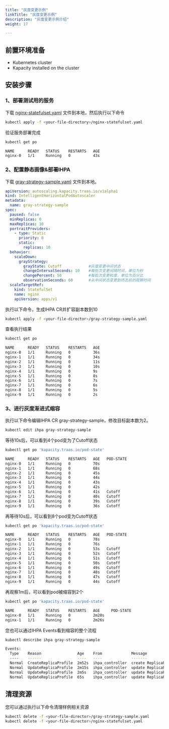 ```yaml
---
title: "灰度变更示例"
linkTitle: "灰度变更示例"
description: "灰度变更示例介绍"
weight: 17

---
```


## 前置环境准备

- Kubernetes cluster
- Kapacity installed on the cluster

## 安装步骤

### 1、部署测试用的服务

下载 [nginx-statefulset.yaml](https://raw.githubusercontent.com/traas-stack/kapacity/main/examples/nginx-statefulset.yaml)
文件到本地，然后执行以下命令

```bash
kubectl apply -f <your-file-directory>/nginx-statefulset.yaml
```

验证服务部署完成

```bash
kubectl get po

NAME      READY   STATUS    RESTARTS   AGE
nginx-0   1/1     Running   0          43s
```

### 2、配置静态画像&部署IHPA

下载 [gray-strategy-sample.yaml](https://raw.githubusercontent.com/traas-stack/kapacity/main/examples/autoscaling/gray-strategy-sample.yaml)
文件到本地。

```yaml
apiVersion: autoscaling.kapacity.traas.io/v1alpha1
kind: IntelligentHorizontalPodAutoscaler
metadata:
  name: gray-strategy-sample
spec:
  paused: false
  minReplicas: 0
  maxReplicas: 10
  portraitProviders:
    - type: Static
      priority: 0
      static:
        replicas: 10
  behavior:
    scaleDown:
      grayStrategy:
        grayState: Cutoff            #灰度变更中间状态
        changeIntervalSeconds: 10    #每批次变更间隔时间，单位为秒
        changePercent: 50            #每批次变更粒度，单位为百分比
        observationSeconds: 60       #从中间状态变更到终态前的观察时间
  scaleTargetRef:
    kind: StatefulSet
    name: nginx
    apiVersion: apps/v1
```

执行以下命令，生成IHPA CR并扩容副本数到10

```bash
kubectl apply -f <your-file-director>/gray-strategy-sample.yaml
```

查看执行结果

```bash
kubectl get po

NAME      READY   STATUS    RESTARTS   AGE
nginx-0   1/1     Running   0          36s
nginx-1   1/1     Running   0          34s
nginx-2   1/1     Running   0          11s
nginx-3   1/1     Running   0          10s
nginx-4   1/1     Running   0          9s
nginx-5   1/1     Running   0          8s
nginx-6   1/1     Running   0          7s
nginx-7   1/1     Running   0          6s
nginx-8   1/1     Running   0          5s
nginx-9   1/1     Running   0          2s
```

### 3、进行灰度渐进式缩容

执行以下命令编辑IHPA CR gray-strategy-sample，修改目标副本数为2。

```bash
kubectl edit ihpa gray-strategy-sample
```

等待10s后，可以看到4个pod变为了Cutoff状态

```bash
kubectl get po 'kapacity.traas.io/pod-state'

NAME      READY   STATUS    RESTARTS   AGE   POD-STATE
nginx-0   1/1     Running   0          70s
nginx-1   1/1     Running   0          68s
nginx-2   1/1     Running   0          45s
nginx-3   1/1     Running   0          44s
nginx-4   1/1     Running   0          43s
nginx-5   1/1     Running   0          42s
nginx-6   1/1     Running   0          41s   Cutoff
nginx-7   1/1     Running   0          40s   Cutoff
nginx-8   1/1     Running   0          39s   Cutoff
nginx-9   1/1     Running   0          36s   Cutoff
```

再等待10s后，可以看到8个pod变为Cutoff状态

```bash
kubectl get po 'kapacity.traas.io/pod-state'

NAME      READY   STATUS    RESTARTS   AGE   POD-STATE
nginx-0   1/1     Running   0          78s
nginx-1   1/1     Running   0          76s
nginx-2   1/1     Running   0          53s   Cutoff
nginx-3   1/1     Running   0          52s   Cutoff
nginx-4   1/1     Running   0          51s   Cutoff
nginx-5   1/1     Running   0          50s   Cutoff
nginx-6   1/1     Running   0          49s   Cutoff
nginx-7   1/1     Running   0          48s   Cutoff
nginx-8   1/1     Running   0          47s   Cutoff
nginx-9   1/1     Running   0          44s   Cutoff
```

再观察1m后，可以看到pod被缩容到2个

```bash
kubectl get po 'kapacity.traas.io/pod-state'

NAME      READY   STATUS    RESTARTS   AGE     POD-STATE
nginx-0   1/1     Running   0          2m28s
nginx-1   1/1     Running   0          2m26s
```

您也可以通过IHPA Events看到缩容的整个流程

```bash
kubectl describe ihpa gray-strategy-sample

Events:
  Type    Reason                Age    From             Message
  ----    ------                ----   ----             -------
  Normal  CreateReplicaProfile  2m52s  ihpa_controller  create ReplicaProfile with onlineReplcas: 10, cutoffReplicas: 0, standbyReplicas: 0
  Normal  UpdateReplicaProfile  2m15s  ihpa_controller  update ReplicaProfile with onlineReplcas: 10 -> 6, cutoffReplicas: 0 -> 4, standbyReplicas: 0 -> 0
  Normal  UpdateReplicaProfile  2m5s   ihpa_controller  update ReplicaProfile with onlineReplcas: 6 -> 2, cutoffReplicas: 4 -> 8, standbyReplicas: 0 -> 0
  Normal  UpdateReplicaProfile  65s    ihpa_controller  update ReplicaProfile with onlineReplcas: 2 -> 2, cutoffReplicas: 8 -> 0, standbyReplicas: 0 -> 0
```

## 清理资源

您可以通过执行以下命令清理样例相关资源

```bash
kubectl delete -f <your-file-director>/gray-strategy-sample.yaml 
kubectl delete -f <your-file-director>/nginx-statefulset.yaml 
```